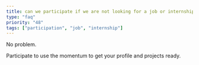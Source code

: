 ```yaml
---
title: can we participate if we are not looking for a job or internship?
type: "faq"
priority: "48"
tags: ["participation", "job", "internship"]
---
```


No problem. 

Participate to use the momentum to get your profile and projects ready.







